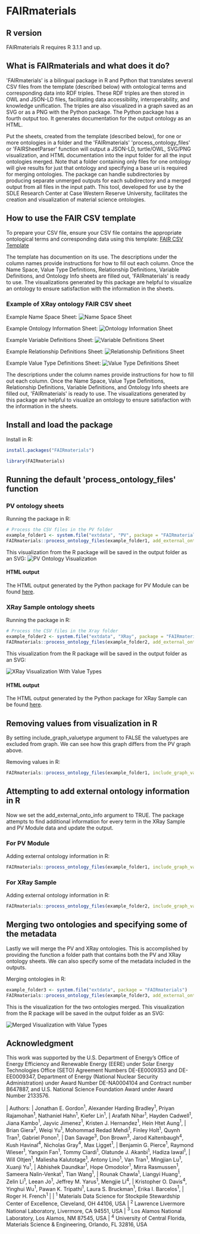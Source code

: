 # FAIRmaterials

## R version

FAIRmaterials R requires R 3.1.1 and up.

## What is FAIRmaterials and what does it do?

'FAIRmaterials' is a bilingual package in R and Python that translates several CSV files from the template (described below) with ontological terms and corresponding data into RDF triples. These RDF triples are then stored in OWL and JSON-LD files, facilitating data accessibility, interoperability, and knowledge unification. The triples are also visualized in a graph saved as an SVG or as a PNG with the Python package. The Python package has a fourth output too. It generates documentation for the output ontology as an HTML.

Put the sheets, created from the template (described below), for one or more ontologies in a folder and the 'FAIRmaterials' 'process_ontology_files' or 'FAIRSheetParser' function will output a JSON-LD, turtle/OWL, SVG/PNG visualization, and HTML documentation into the input folder for all the input ontologies merged. Note that a folder containing only files for one ontology will give results for just that ontology and specifying a base uri is required for merging ontologies. The package can handle subdirectories by producing separate unmerged outputs for each subdirectory and a merged output from all files in the input path. This tool, developed for use by the SDLE Research Center at Case Western Reserve University, facilitates the creation and visualization of material science ontologies.

## How to use the FAIR CSV template

To prepare your CSV file, ensure your CSV file contains the appropriate ontological terms and corresponding data using this template: [FAIR CSV Template](https://github.com/cwru-sdle/FAIRmaterials/tree/main/FAIRSheetTemplates)

The template has documention on its use. The descriptions under the column names provide instructions for how to fill out each column. Once the Name Space, Value Type Definitions, Relationship Definitions, Variable Definitions, and Ontology Info sheets are filled out, 'FAIRmaterials' is ready to use. The visualizations generated by this package are helpful to visualize an ontology to ensure satisfaction with the information in the sheets.

### Example of XRay ontology FAIR CSV sheet

Example Name Space Sheet:
![Name Space Sheet](https://github.com/cwru-sdle/FAIRmaterials/blob/main/Python/FAIRmaterials/namespacesheet.png?raw=true)

Example Ontology Information Sheet:
![Ontology Information Sheet](https://github.com/cwru-sdle/FAIRmaterials/blob/main/Python/FAIRmaterials/ontoinfosheet.png?raw=true)

Example Variable Definitions Sheet:
![Variable Definitions Sheet](https://github.com/cwru-sdle/FAIRmaterials/blob/main/Python/FAIRmaterials/vardefsheet.png?raw=true)

Example Relationship Definitions Sheet:
![Relationship Definitions Sheet](https://github.com/cwru-sdle/FAIRmaterials/blob/main/Python/FAIRmaterials/reldefsheet.png?raw=true)

Example Value Type Definitions Sheet:
![Value Type Definitions Sheet](https://github.com/cwru-sdle/FAIRmaterials/blob/main/Python/FAIRmaterials/valtypesheet.png?raw=true)

The descriptions under the column names provide instructions for how to fill out each column. Once the Name Space, Value Type Definitions, Relationship Definitions, Variable Definitions, and Ontology Info sheets are filled out, 'FAIRmaterials' is ready to use. The visualizations generated by this package are helpful to visualize an ontology to ensure satisfaction with the information in the sheets.

## Install and load the package

Install in R:

```r
install.packages("FAIRmaterials")

library(FAIRmaterials)
```


## Running the default 'process_ontology_files' function

### PV ontology sheets

Running the package in R:

```r
# Process the CSV files in the PV folder
example_folder1 <- system.file("extdata", "PV", package = "FAIRmaterials")
FAIRmaterials::process_ontology_files(example_folder1, add_external_onto_info = FALSE)
```

This visualization from the R package will be saved in the output folder as an SVG:
![PV Ontology Visualization](https://github.com/cwru-sdle/FAIRmaterials/blob/main/Python/FAIRmaterials/PV_svg_w_valuetype.png?raw=true)


#### HTML output

The HTML output generated by the Python package for PV Module can be found [here](https://cwrusdle.bitbucket.io/PylodeHTML/mds-pvModule-pylode.html).

### XRay Sample ontology sheets

Running the package in R:

```r
# Process the CSV files in the Xray folder
example_folder2 <- system.file("extdata", "XRay", package = "FAIRmaterials")
FAIRmaterials::process_ontology_files(example_folder2, add_external_onto_info = FALSE)
```

This visualization from the R package will be saved in the output folder as an SVG:

![XRay Visualization With Value Types](https://github.com/cwru-sdle/FAIRmaterials/blob/main/Python/FAIRmaterials/PV_svg_w_valuetype.png?raw=true)


#### HTML output

The HTML output generated by the Python package for XRay Sample can be found [here](https://cwrusdle.bitbucket.io/PylodeHTML/mds-XraySample-pylode.html).

## Removing values from visualization in R

By setting include_graph_valuetype argument to FALSE the valuetypes are excluded from graph. We can see how this graph differs from the PV graph above.

Removing values in R:

```r
FAIRmaterials::process_ontology_files(example_folder1, include_graph_valuetype = FALSE, add_external_onto_info = FALSE)
```



## Attempting to add external ontology information in R

Now we set the add_external_onto_info argument to TRUE. The package attempts to find additional information for every term in the XRay Sample and PV Module data and update the output.

### For PV Module

Adding external ontology information in R:

```r
FAIRmaterials::process_ontology_files(example_folder1, include_graph_valuetype = TRUE, add_external_onto_info = TRUE)
```

### For XRay Sample

Adding external ontology information in R:

```r
FAIRmaterials::process_ontology_files(example_folder2, include_graph_valuetype = TRUE, add_external_onto_info = TRUE)
```



## Merging two ontologies and specifying some of the metadata

Lastly we will merge the PV and XRay ontologies. This is accomplished by providing the function a folder path that contains both the PV and XRay ontology sheets. We can also specify some of the metadata included in the outputs.

Merging ontologies in R:

```r
example_folder3 <- system.file("extdata", package = "FAIRmaterials")
FAIRmaterials::process_ontology_files(example_folder3, add_external_onto_info = FALSE, merge_title = "MergedPVandXRay", merge_base_uri = "https://cwrusdle.bitbucket.io/OntologyFilesOwl/Ontology/", merge_version = "1.0")
```

This is the visualization for the two ontologies merged.
This visualization from the R package will be saved in the output folder as an SVG:

![Merged Visualization with Value Types](https://github.com/cwru-sdle/FAIRmaterials/blob/main/Python/FAIRmaterials/merged.png?raw=true)


## Acknowledgment

This work was supported by the U.S. Department of Energy’s Office of Energy Efficiency and Renewable Energy (EERE) under Solar Energy Technologies Office (SETO) Agreement Numbers DE-EE0009353 and DE-EE0009347, Department of Energy (National Nuclear Security Administration) under Award Number DE-NA0004104 and Contract number B647887, and U.S. National Science Foundation Award under Award Number 2133576.

| Authors:
|     Jonathan E. Gordon$^{1}$, Alexander Harding Bradley$^{1}$, Priyan Rajamohan$^{1}$, Nathaniel Hahn$^{1}$, Kiefer Lin$^{1}$,
|     Arafath Nihar$^{1}$, Hayden Cadwell$^{1}$, Jiana Kambo$^{1}$, Jayvic Jimenez$^{1}$, Kristen J. Hernandez$^{1}$, Hein Htet Aung$^{1}$,
|     Brian Giera$^{2}$, Weiqi Yu$^{1}$, Mohommad Redad Mehdi$^{1}$, Finley Holt$^{1}$, Quynh Tran$^{1}$, Gabriel Ponon$^{1}$,
|     Dan Savage$^{3}$, Don Brown$^{3}$, Jarod Kaltenbaugh$^{4}$, Kush Havinal$^{4}$, Nicholas Gray$^{4}$, Max Ligget$^{1}$,
|     Benjamin G. Pierce$^{1}$, Raymond Wieser$^{1}$, Yangxin Fan$^{1}$, Tommy Ciardi$^{1}$, Olatunde J. Akanbi$^{1}$, Hadiza Iawal$^{1}$,
|     Will Oltjen$^{1}$, Maliesha Kalutotage$^{1}$, Antony Lino$^{1}$, Van Tran$^{1}$, Mingjian Lu$^{1}$, Xuanji Yu$^{1}$,
|     Abhishek Daundkar$^{1}$, Hope Omodolor$^{1}$, Mirra Rasmussen$^{1}$, Sameera Nalin-Venkat$^{1}$, Tian Wang$^{1}$,
|     Rounak Chawla$^{1}$, Liangyi Huang$^{1}$, Zelin Li$^{1}$, Leean Jo$^{1}$, Jeffrey M. Yarus$^{1}$, Mengjie Li$^{4}$,
|     Kristopher O. Davis$^{4}$,  Yinghui Wu$^{1}$, Pawan K. Tripathi$^{1}$, Laura S. Bruckman$^{1}$, Erika I. Barcelos$^{1}$,
|     Roger H. French$^{1}$
|
| $^{1}$ Materials Data Science for Stockpile Stewardship Center of Excellence, Cleveland, OH 44106, USA
| $^{2}$ Lawrence Livermore National Laboratory, Livermore, CA 94551, USA
| $^{3}$ Los Alamos National Laboratory, Los Alamos, NM 87545, USA
| $^{4}$ University of Central Florida, Materials Science & Engineering, Orlando, FL 32816, USA
